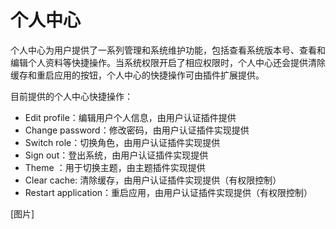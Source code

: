# 个人中心

个人中心为用户提供了一系列管理和系统维护功能，包括查看系统版本号、查看和编辑个人资料等快捷操作。当系统权限开启了相应权限时，个人中心还会提供清除缓存和重启应用的按钮，个人中心的快捷操作可由插件扩展提供。

目前提供的个人中心快捷操作：

- Edit profile：编辑用户个人信息，由用户认证插件提供
- Change password：修改密码，由用户认证插件实现提供
- Switch role：切换角色，由用户认证插件实现提供
- Sign out：登出系统，由用户认证插件实现提供
- Theme ：用于切换主题，由主题插件实现提供
- Clear cache: 清除缓存，由用户认证插件实现提供（有权限控制）
- Restart application：重启应用，由用户认证插件实现提供（有权限控制）

[图片]
